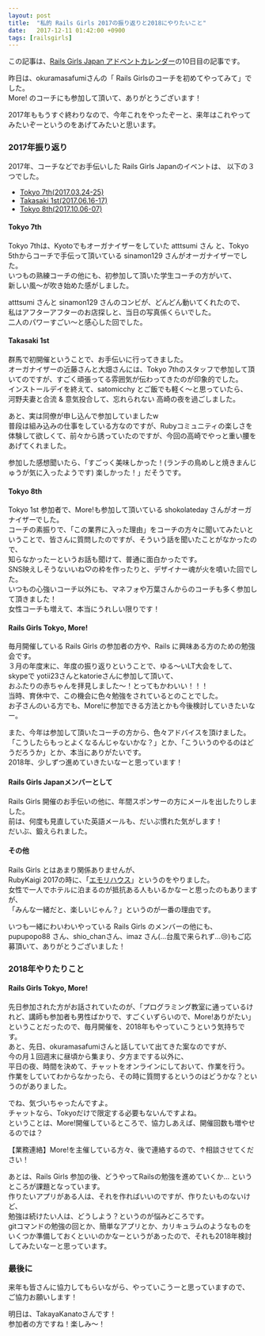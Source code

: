 ```yaml
---
layout: post
title:  "私的 Rails Girls 2017の振り返りと2018にやりたいこと"
date:   2017-12-11 01:42:00 +0900
tags: [railsgirls]
---
```

この記事は、<a href="https://qiita.com/advent-calendar/2017/railsgirlsjapan" target="_blank">Rails Girls Japan アドベントカレンダー</a>の10日目の記事です。

昨日は、okuramasafumiさんの「 Rails Girlsのコーチを初めてやってみて」でした。  
More! のコーチにも参加して頂いて、ありがとうございます！

2017年ももうすぐ終わりなので、今年これをやったぞーと、来年はこれやってみたいぞーというのをあげてみたいと思います。

### 2017年振り返り

2017年、コーチなどでお手伝いした Rails Girls Japanのイベントは、
以下の３つでした。


- <a href="http://railsgirls.com/tokyo-2017-03-25.html" target="_blank">Tokyo 7th(2017.03.24-25)</a>
- <a href="http://railsgirls.com/takasaki" target="_blank">Takasaki 1st(2017.06.16-17)</a>
- <a href="http://railsgirls.com/tokyo" target="_blank">Tokyo 8th(2017.10.06-07)</a>

#### Tokyo 7th

Tokyo 7thは、Kyotoでもオーガナイザーをしていた atttsumi さん と、Tokyo 5thからコーチで手伝って頂いている sinamon129 さんがオーガナイザーでした。  
いつもの熟練コーチの他にも、初参加して頂いた学生コーチの方がいて、  
新しい風～が吹き始めた感がしました。

atttsumi さんと sinamon129 さんのコンビが、どんどん動いてくれたので、  
私はアフターアフターのお店探しと、当日の写真係くらいでした。  
二人のパワーすごい～と感心した回でした。

#### Takasaki 1st

群馬で初開催ということで、お手伝いに行ってきました。  
オーガナイザーの近藤さんと大畑さんには、Tokyo 7thのスタッフで参加して頂いてのですが、すごく頑張ってる雰囲気が伝わってきたのが印象的でした。  
インストールデイを終えて、satomicchy とご飯でも軽く～と思っていたら、  
河野夫妻と合流 &amp; 意気投合して、忘れられない 高崎の夜を過ごしました。  

あと、実は同僚が申し込んで参加していましたw  
普段は組み込みの仕事をしている方なのですが、Rubyコミュニティの楽しさを体験して欲しくて、前々から誘っていたのですが、今回の高崎でやっと重い腰をあげてくれました。

参加した感想聞いたら、「すごっく美味しかった！(ランチの鳥めしと焼きまんじゅうが気に入ったようです) 楽しかった！」だそうです。

#### Tokyo 8th

Tokyo 1st 参加者で、More!も参加して頂いている shokolateday さんがオーガナイザーでした。  
コーチの素振りで、「この業界に入った理由」をコーチの方々に聞いてみたいということで、皆さんに質問したのですが、そういう話を聞いたことがなかったので、  
知らなかったーというお話も聞けて、普通に面白かったです。  
SNS映えしそうないいね♡の枠を作ったりと、デザイナー魂が火を噴いた回でした。  
いつもの心強いコーチ以外にも、マネフォや万葉さんからのコーチも多く参加して頂きました！  
女性コーチも増えて、本当にうれしい限りです！

#### Rails Girls Tokyo, More!

毎月開催している Rails Girls の参加者の方や、Rails に興味ある方のための勉強会です。  
３月の年度末に、年度の振り返りということで、ゆる～いLT大会をして、  
skypeで yotii23さんとkatorieさんに参加して頂いて、  
おふたりの赤ちゃんを拝見しました～！とってもかわいい！！！  
当時、育休中で、この機会に色々勉強をされているとのことでした。   
お子さんのいる方でも、More!に参加できる方法とかも今後検討していきたいなー。

また、今年は参加して頂いたコーチの方から、色々アドバイスを頂けました。  
「こうしたらもっとよくなるんじゃないかな？」とか、「こういうのやるのはどうだろうか」とか、本当にありがたいです。  
2018年、少しずつ進めていきたいなーと思っています！

#### Rails Girls Japanメンバーとして

Rails Girls 開催のお手伝いの他に、年間スポンサーの方にメールを出したりしました。  
前は、何度も見直していた英語メールも、だいぶ慣れた気がします！  
だいぶ、鍛えられました。

#### その他

Rails Girls とはあまり関係ありませんが、  
RubyKaigi 2017の時に、「<a href="https://gist.github.com/emorima/33b944ea271c5e90e1e92d7f8597a86c" target="_blank">エモリハウス</a>」というのをやりました。  
女性で一人でホテルに泊まるのが抵抗ある人もいるかなーと思ったのもありますが、  
「みんな一緒だと、楽しいじゃん？」というのが一番の理由です。

いつも一緒にわいわいやっている Rails Girls のメンバーの他にも、  
pupupopo88 さん、shio_chanさん、imaz さん(...台風で来られず...😢)もご応募頂いて、ありがとうございました！

### 2018年やりたりこと

#### Rails Girls Tokyo, More!

先日参加された方がお話されていたのが、「プログラミング教室に通っているけれど、講師も参加者も男性ばかりで、すごくいずらいので、More!ありがたい」ということだったので、毎月開催を、2018年もやっていこうという気持ちです。  
あと、先日、okuramasafumiさんと話していて出てきた案なのですが、  
今の月１回週末に昼頃から集まり、夕方までする以外に、  
平日の夜、時間を決めて、チャットをオンラインにしておいて、作業を行う。  
作業をしていてわからなかったら、その時に質問するというのはどうかな？というのがありました。

でね、気づいちゃったんですよ。  
チャットなら、Tokyoだけで限定する必要もないんですよね。  
ということは、More!開催しているところで、協力しあえば、開催回数も増やせるのでは？

【業務連絡】More!を主催している方々、後で連絡するので、↑相談させてください！

あとは、Rails Girls 参加の後、どうやってRailsの勉強を進めていくか... というところが課題となっています。  
作りたいアプリがある人は、それを作ればいいのですが、作りたいものないけど、  
勉強は続けたい人は、どうしよう？というのが悩みどころです。   
gitコマンドの勉強の回とか、簡単なアプリとか、カリキュラムのようなものをいくつか準備しておくといいのかなーというがあったので、それも2018年検討してみたいなーと思っています。

### 最後に

来年も皆さんに協力してもらいながら、やっていこうーと思っていますので、  
ご協力お願いします！ 

明日は、TakayaKanatoさんです！  
参加者の方ですね！楽しみ～！ 
